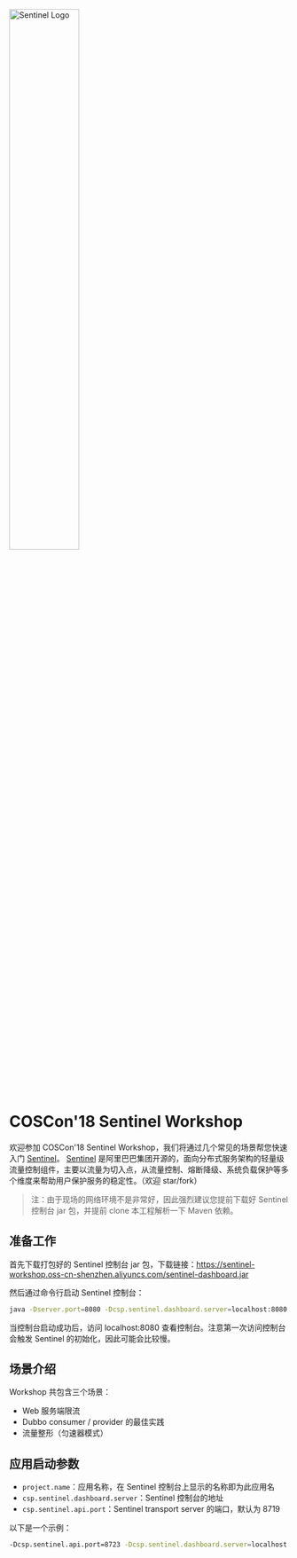 <img src="https://user-images.githubusercontent.com/9434884/43697219-3cb4ef3a-9975-11e8-9a9c-73f4f537442d.png" alt="Sentinel Logo" height="50%" width="50%">

# COSCon'18 Sentinel Workshop

欢迎参加 COSCon'18 Sentinel Workshop，我们将通过几个常见的场景帮您快速入门 [Sentinel](https://github.com/alibaba/Sentinel)。
[Sentinel](https://github.com/alibaba/Sentinel) 是阿里巴巴集团开源的，面向分布式服务架构的轻量级流量控制组件，主要以流量为切入点，从流量控制、熔断降级、系统负载保护等多个维度来帮助用户保护服务的稳定性。（欢迎 star/fork）

> 注：由于现场的网络环境不是非常好，因此强烈建议您提前下载好 Sentinel 控制台 jar 包，并提前 clone 本工程解析一下 Maven 依赖。

## 准备工作

首先下载打包好的 Sentinel 控制台 jar 包，下载链接：https://sentinel-workshop.oss-cn-shenzhen.aliyuncs.com/sentinel-dashboard.jar

然后通过命令行启动 Sentinel 控制台：

```bash
java -Dserver.port=8080 -Dcsp.sentinel.dashboard.server=localhost:8080 -Dproject.name=sentinel-dashboard -jar sentinel-dashboard.jar
```

当控制台启动成功后，访问 localhost:8080 查看控制台。注意第一次访问控制台会触发 Sentinel 的初始化，因此可能会比较慢。

## 场景介绍

Workshop 共包含三个场景：

- Web 服务端限流
- Dubbo consumer / provider 的最佳实践
- 流量整形（匀速器模式）

## 应用启动参数

- `project.name`：应用名称，在 Sentinel 控制台上显示的名称即为此应用名
- `csp.sentinel.dashboard.server`：Sentinel 控制台的地址
- `csp.sentinel.api.port`：Sentinel transport server 的端口，默认为 8719

以下是一个示例：

```bash
-Dcsp.sentinel.api.port=8723 -Dcsp.sentinel.dashboard.server=localhost:8080 -Dproject.name=web-demo
```